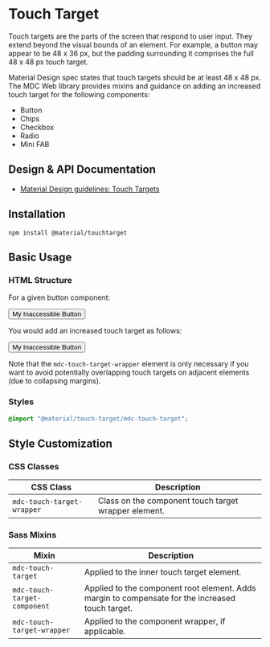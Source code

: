 <!--docs:
title: "Touch Target"
layout: detail
section: components
excerpt: "Increased touch targets for components"
path: /catalog/touchtarget/
-->

# Touch Target

Touch targets are the parts of the screen that respond to user input. They extend beyond the visual bounds of an element.
For example, a button may appear to be 48 x 36 px, but the padding surrounding it comprises the full 48 x 48 px touch target.

Material Design spec states that touch targets should be at least 48 x 48 px.
The MDC Web library provides mixins and guidance on adding an increased touch target for the following components:
* Button
* Chips
* Checkbox
* Radio
* Mini FAB

## Design & API Documentation

<ul class="icon-list">
  <li class="icon-list-item icon-list-item--spec">
    <a href="https://material.io/design/usability/accessibility.html#layout-typography">Material Design guidelines: Touch Targets</a>
  </li>
</ul>

## Installation

```
npm install @material/touchtarget
```

## Basic Usage

### HTML Structure

For a given button component:

<button class="mdc-button">
  <div class="mdc-button__ripple">
  <span class="mdc-button__label">My Inaccessible Button</span>
</button>

You would add an increased touch target as follows:

<div class="mdc-touch-target-wrapper">
  <button class="mdc-button mdc-button--touch">
    <div class="mdc-button__ripple">
    <span class="mdc-button__label">My Inaccessible Button</span>
    <div class="mdc-button__touch"></div>
  </button>
</div>

Note that the `mdc-touch-target-wrapper` element is only necessary if you want to avoid potentially overlapping touch targets on adjacent elements (due to collapsing margins).

### Styles

```css
@import "@material/touch-target/mdc-touch-target";
```

## Style Customization

### CSS Classes

CSS Class | Description
--- | ---
`mdc-touch-target-wrapper` | Class on the component touch target wrapper element.

### Sass Mixins

Mixin | Description
--- | ---
`mdc-touch-target` | Applied to the inner touch target element.
`mdc-touch-target-component` | Applied to the component root element. Adds margin to compensate for the increased touch target.
`mdc-touch-target-wrapper` | Applied to the component wrapper, if applicable.
